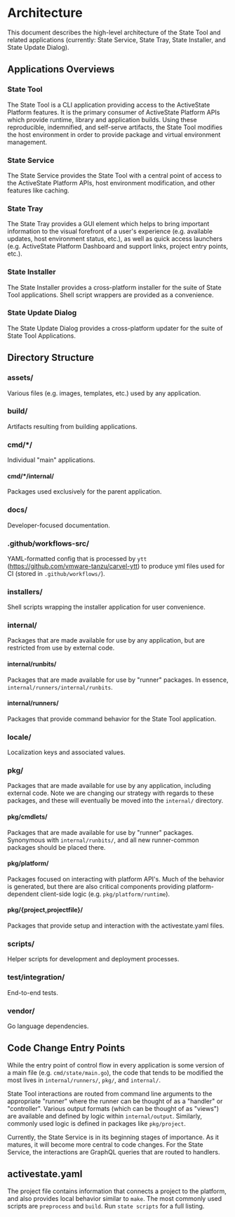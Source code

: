 # Architecture

This document describes the high-level architecture of the State Tool and
related applications (currently: State Service, State Tray, State Installer, and
State Update Dialog).

## Applications Overviews

### State Tool

The State Tool is a CLI application providing access to the ActiveState Platform
features. It is the primary consumer of ActiveState Platform APIs which provide
runtime, library and application builds. Using these reproducible, indemnified,
and self-serve artifacts, the State Tool modifies the host environment in order
to provide package and virtual environment management.

### State Service

The State Service provides the State Tool with a central point of access to the
ActiveState Platform APIs, host environment modification, and other features
like caching.

### State Tray

The State Tray provides a GUI element which helps to bring important information
to the visual forefront of a user's experience (e.g. available updates, host
environment status, etc.), as well as quick access launchers (e.g. ActiveState
Platform Dashboard and support links, project entry points, etc.).

### State Installer

The State Installer provides a cross-platform installer for the suite of State
Tool applications. Shell script wrappers are provided as a convenience.

### State Update Dialog

The State Update Dialog provides a cross-platform updater for the suite of State
Tool Applications.

## Directory Structure

### assets/

Various files (e.g. images, templates, etc.) used by any application.

### build/

Artifacts resulting from building applications.

### cmd/*/

Individual "main" applications.

#### cmd/*/internal/

Packages used exclusively for the parent application.

### docs/

Developer-focused documentation.

### .github/workflows-src/

YAML-formatted config that is processed by `ytt`
(https://github.com/vmware-tanzu/carvel-ytt) to produce yml files used for CI
(stored in `.github/workflows/`).

### installers/

Shell scripts wrapping the installer application for user convenience.

### internal/

Packages that are made available for use by any application, but are restricted
from use by external code.

#### internal/runbits/

Packages that are made available for use by "runner" packages. In essence,
`internal/runners/internal/runbits`.

#### internal/runners/

Packages that provide command behavior for the State Tool application.

### locale/

Localization keys and associated values.

### pkg/

Packages that are made available for use by any application, including external
code. Note we are changing our strategy with regards to these packages, 
and these will eventually be moved into the `internal/` directory.

#### pkg/cmdlets/

Packages that are made available for use by "runner" packages. Synonymous with
`internal/runbits/`, and all new runner-common packages should be placed there.

#### pkg/platform/

Packages focused on interacting with platform API's. Much of the behavior is
generated, but there are also critical components providing platform-dependent
client-side logic (e.g. `pkg/platform/runtime`).

#### pkg/{project,projectfile}/

Packages that provide setup and interaction with the activestate.yaml files.

### scripts/

Helper scripts for development and deployment processes.

### test/integration/

End-to-end tests.

### vendor/

Go language dependencies.

## Code Change Entry Points

While the entry point of control flow in every application is some version of a
main file (e.g. `cmd/state/main.go`), the code that tends to be modified the
most lives in `internal/runners/`, `pkg/`, and `internal/`.

State Tool interactions are routed from command line arguments to the
appropriate "runner" where the runner can be thought of as a "handler" or
"controller". Various output formats (which can be thought of as "views") are
available and defined by logic within `internal/output`. Similarly, commonly
used logic is defined in packages like `pkg/project`.

Currently, the State Service is in its beginning stages of importance. As it
matures, it will become more central to code changes. For the State Service, the
interactions are GraphQL queries that are routed to handlers.

## activestate.yaml

The project file contains information that connects a project to the platform,
and also provides local behavior similar to `make`. The most commonly used
scripts are `preprocess` and `build`. Run `state scripts` for a full listing.
